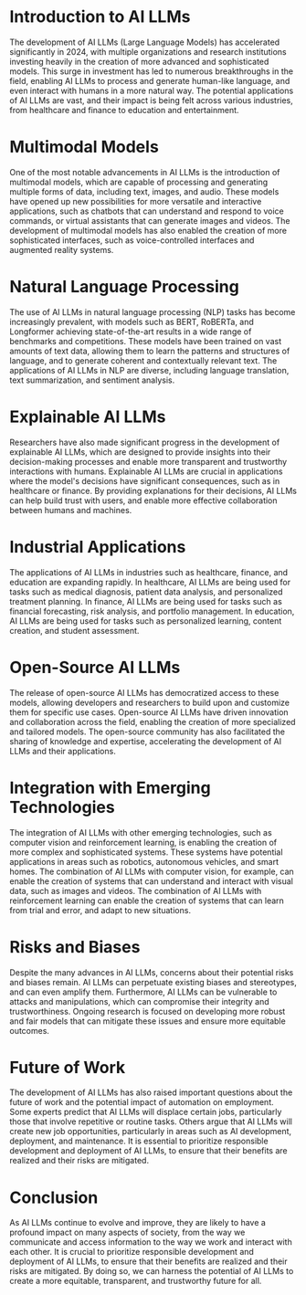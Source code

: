 # Introduction to AI LLMs
The development of AI LLMs (Large Language Models) has accelerated significantly in 2024, with multiple organizations and research institutions investing heavily in the creation of more advanced and sophisticated models. This surge in investment has led to numerous breakthroughs in the field, enabling AI LLMs to process and generate human-like language, and even interact with humans in a more natural way. The potential applications of AI LLMs are vast, and their impact is being felt across various industries, from healthcare and finance to education and entertainment.

# Multimodal Models
One of the most notable advancements in AI LLMs is the introduction of multimodal models, which are capable of processing and generating multiple forms of data, including text, images, and audio. These models have opened up new possibilities for more versatile and interactive applications, such as chatbots that can understand and respond to voice commands, or virtual assistants that can generate images and videos. The development of multimodal models has also enabled the creation of more sophisticated interfaces, such as voice-controlled interfaces and augmented reality systems.

# Natural Language Processing
The use of AI LLMs in natural language processing (NLP) tasks has become increasingly prevalent, with models such as BERT, RoBERTa, and Longformer achieving state-of-the-art results in a wide range of benchmarks and competitions. These models have been trained on vast amounts of text data, allowing them to learn the patterns and structures of language, and to generate coherent and contextually relevant text. The applications of AI LLMs in NLP are diverse, including language translation, text summarization, and sentiment analysis.

# Explainable AI LLMs
Researchers have also made significant progress in the development of explainable AI LLMs, which are designed to provide insights into their decision-making processes and enable more transparent and trustworthy interactions with humans. Explainable AI LLMs are crucial in applications where the model's decisions have significant consequences, such as in healthcare or finance. By providing explanations for their decisions, AI LLMs can help build trust with users, and enable more effective collaboration between humans and machines.

# Industrial Applications
The applications of AI LLMs in industries such as healthcare, finance, and education are expanding rapidly. In healthcare, AI LLMs are being used for tasks such as medical diagnosis, patient data analysis, and personalized treatment planning. In finance, AI LLMs are being used for tasks such as financial forecasting, risk analysis, and portfolio management. In education, AI LLMs are being used for tasks such as personalized learning, content creation, and student assessment.

# Open-Source AI LLMs
The release of open-source AI LLMs has democratized access to these models, allowing developers and researchers to build upon and customize them for specific use cases. Open-source AI LLMs have driven innovation and collaboration across the field, enabling the creation of more specialized and tailored models. The open-source community has also facilitated the sharing of knowledge and expertise, accelerating the development of AI LLMs and their applications.

# Integration with Emerging Technologies
The integration of AI LLMs with other emerging technologies, such as computer vision and reinforcement learning, is enabling the creation of more complex and sophisticated systems. These systems have potential applications in areas such as robotics, autonomous vehicles, and smart homes. The combination of AI LLMs with computer vision, for example, can enable the creation of systems that can understand and interact with visual data, such as images and videos. The combination of AI LLMs with reinforcement learning can enable the creation of systems that can learn from trial and error, and adapt to new situations.

# Risks and Biases
Despite the many advances in AI LLMs, concerns about their potential risks and biases remain. AI LLMs can perpetuate existing biases and stereotypes, and can even amplify them. Furthermore, AI LLMs can be vulnerable to attacks and manipulations, which can compromise their integrity and trustworthiness. Ongoing research is focused on developing more robust and fair models that can mitigate these issues and ensure more equitable outcomes.

# Future of Work
The development of AI LLMs has also raised important questions about the future of work and the potential impact of automation on employment. Some experts predict that AI LLMs will displace certain jobs, particularly those that involve repetitive or routine tasks. Others argue that AI LLMs will create new job opportunities, particularly in areas such as AI development, deployment, and maintenance. It is essential to prioritize responsible development and deployment of AI LLMs, to ensure that their benefits are realized and their risks are mitigated.

# Conclusion
As AI LLMs continue to evolve and improve, they are likely to have a profound impact on many aspects of society, from the way we communicate and access information to the way we work and interact with each other. It is crucial to prioritize responsible development and deployment of AI LLMs, to ensure that their benefits are realized and their risks are mitigated. By doing so, we can harness the potential of AI LLMs to create a more equitable, transparent, and trustworthy future for all.